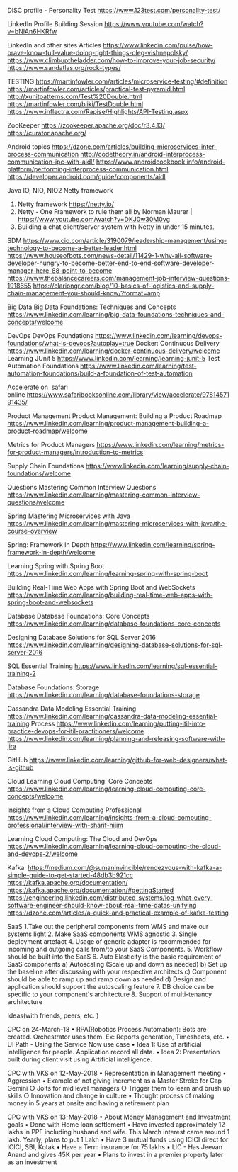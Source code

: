 DISC profile - Personality Test
https://www.123test.com/personality-test/

LinkedIn Profile Building Session 
https://www.youtube.com/watch?v=bNlAn6HKRfw

LinkedIn and other sites Articles
https://www.linkedin.com/pulse/how-brave-know-full-value-doing-right-things-oleg-vishnepolsky/
https://www.climbuptheladder.com/how-to-improve-your-job-security/
https://www.sandatlas.org/rock-types/

TESTING
https://martinfowler.com/articles/microservice-testing/#definition
https://martinfowler.com/articles/practical-test-pyramid.html
http://xunitpatterns.com/Test%20Double.html
https://martinfowler.com/bliki/TestDouble.html
https://www.inflectra.com/Rapise/Highlights/API-Testing.aspx

ZooKeeper 
https://zookeeper.apache.org/doc/r3.4.13/
https://curator.apache.org/

Android topics
https://dzone.com/articles/building-microservices-inter-process-communication
http://codetheory.in/android-interprocess-communication-ipc-with-aidl/
https://www.androidcookbook.info/android-platform/performing-interprocess-communication.html
https://developer.android.com/guide/components/aidl

Java IO, NIO, NIO2
Netty framework
1. Netty framework  https://netty.io/
2. Netty - One Framework to rule them all by Norman Maurer | https://www.youtube.com/watch?v=DKJ0w30M0vg
3. Building a chat client/server system with Netty in under 15 minutes.

SDM 
https://www.cio.com/article/3190079/leadership-management/using-technology-to-become-a-better-leader.html
https://www.houseofbots.com/news-detail/11429-1-why-all-software-developer-hungry-to-become-better-end-to-end-software-developer-manager-here-88-point-to-become
https://www.thebalancecareers.com/management-job-interview-questions-1918655
https://clariongr.com/blog/10-basics-of-logistics-and-supply-chain-management-you-should-know/?format=amp

Big Data
Big Data Foundations: Techniques and Concepts
https://www.linkedin.com/learning/big-data-foundations-techniques-and-concepts/welcome

DevOps 
DevOps Foundations
https://www.linkedin.com/learning/devops-foundations/what-is-devops?autoplay=true
Docker: Continuous Delivery
https://www.linkedin.com/learning/docker-continuous-delivery/welcome
Learning JUnit 5
https://www.linkedin.com/learning/learning-junit-5
Test Automation Foundations
https://www.linkedin.com/learning/test-automation-foundations/build-a-foundation-of-test-automation

Accelerate on  safari online https://www.safaribooksonline.com/library/view/accelerate/9781457191435/

Product Management
Product Management: Building a Product Roadmap
https://www.linkedin.com/learning/product-management-building-a-product-roadmap/welcome

Metrics for Product Managers
https://www.linkedin.com/learning/metrics-for-product-managers/introduction-to-metrics

Supply Chain Foundations
https://www.linkedin.com/learning/supply-chain-foundations/welcome

Questions
Mastering Common Interview Questions
https://www.linkedin.com/learning/mastering-common-interview-questions/welcome


Spring
Mastering Microservices with Java
https://www.linkedin.com/learning/mastering-microservices-with-java/the-course-overview

Spring: Framework In Depth
https://www.linkedin.com/learning/spring-framework-in-depth/welcome

Learning Spring with Spring Boot
https://www.linkedin.com/learning/learning-spring-with-spring-boot

Building Real-Time Web Apps with Spring Boot and WebSockets
https://www.linkedin.com/learning/building-real-time-web-apps-with-spring-boot-and-websockets

Database
Database Foundations: Core Concepts
https://www.linkedin.com/learning/database-foundations-core-concepts

Designing Database Solutions for SQL Server 2016
https://www.linkedin.com/learning/designing-database-solutions-for-sql-server-2016

SQL Essential Training
https://www.linkedin.com/learning/sql-essential-training-2

Database Foundations: Storage
https://www.linkedin.com/learning/database-foundations-storage

Cassandra Data Modeling Essential Training
https://www.linkedin.com/learning/cassandra-data-modeling-essential-training
Process
https://www.linkedin.com/learning/putting-itil-into-practice-devops-for-itil-practitioners/welcome
https://www.linkedin.com/learning/planning-and-releasing-software-with-jira

GitHub
https://www.linkedin.com/learning/github-for-web-designers/what-is-github

Cloud
Learning Cloud Computing: Core Concepts
https://www.linkedin.com/learning/learning-cloud-computing-core-concepts/welcome

Insights from a Cloud Computing Professional
https://www.linkedin.com/learning/insights-from-a-cloud-computing-professional/interview-with-sharif-nijim

Learning Cloud Computing: The Cloud and DevOps
https://www.linkedin.com/learning/learning-cloud-computing-the-cloud-and-devops-2/welcome

Kafka 
https://medium.com/@sumaninvincible/rendezvous-with-kafka-a-simple-guide-to-get-started-48db3b921cc
https://kafka.apache.org/documentation/
https://kafka.apache.org/documentation/#gettingStarted
https://engineering.linkedin.com/distributed-systems/log-what-every-software-engineer-should-know-about-real-time-datas-unifying
https://dzone.com/articles/a-quick-and-practical-example-of-kafka-testing

SaaS
1.Take out the peripheral components from WMS and make our systems light
2. Make SaaS components WMS agnostic
3. Single deployment artefact
4. Usage of generic adapter is recommended for incoming and outgoing calls from/to your SaaS Components.
5. Workflow should be built into the SaaS
6. Auto Elasticity is the basic requirement of SaaS components
a) Autoscaling  (Scale up and down as needed)
b) Set up the baseline after discussing with your respective architects 
c) Component should be able to ramp up and ramp down as needed
d) Design and application should support the autoscaling feature
7. DB choice can be specific to your component's architecture
8. Support of multi-tenancy architecture

Ideas(with friends, peers, etc. )

CPC on 24-March-18
• RPA(Robotics Process Automation): Bots are created. Orchestrator uses them. Ex: Reports generation, Timesheets, etc.
• UI Path - Using the Service Now use case
• Idea 1: Use of artificial intelligence for people. Application record all data. 
• Idea 2: Presentation built during client visit using Artificial intelligence.

CPC with VKS on 12-May-2018
• Representation in Management meeting
	• Aggression
	• Example of not giving increment as a Master Stroke for Cap Gemini
		○ Jolts for mid level managers
		○ Trigger them to learn and brush up skills
		○ Innovation and change in culture
• Thought process of making money in 5 years at onsite and having a retirement plan

CPC with VKS on 13-May-2018
• About Money Management and Investment goals
	• Done with Home loan settlement
	• Have invested approximately 12 lakhs in PPF including husband and wife. This March interest came around 1 lakh. 
    Yearly, plans to put 1 Lakh
	• Have 3 mutual funds using ICICI direct for ICICI, SBI, Kotak
	• Have a Term insurance for 75 lakhs
	• LIC - Has Jeevan Anand and gives 45K per year
	• Plans to invest in a premier property later as an investment














